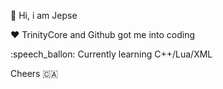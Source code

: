 
:wave: Hi, i am Jepse

:heart: TrinityCore and Github got me into coding

:speech_ballon: Currently learning C++/Lua/XML 

Cheers :canada: 
